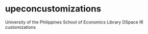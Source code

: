 # upeconcustomizations
University of the Philippines School of Economics Library DSpace IR customizations
